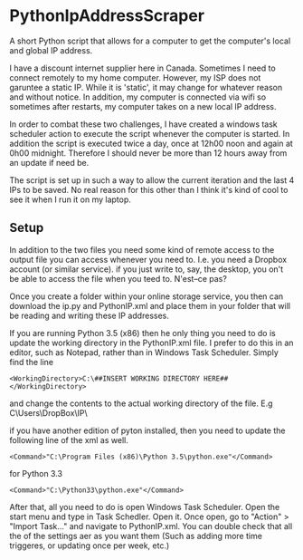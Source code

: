 # PythonIpAddressScraper

A short Python script that allows for a computer to get the computer's local and global IP address.  

I have a discount internet supplier here in Canada.  Sometimes I need to connect remotely to my home computer.  However, my ISP does not garuntee a static IP.  While it is 'static', it may change for whatever reason and without notice.  In addition, my computer is connected via wifi so sometimes after restarts, my computer takes on a new local IP address.  

In order to combat these two challenges, I have created a windows task scheduler action to execute the script whenever the computer is started.  In addition the script is executed twice a day, once at 12h00 noon and again at 0h00 midnight.  Therefore I should never be more than 12 hours away from an update if need be.  

The script is set up in such a way to allow the current iteration and the last 4 IPs to be saved.  No real reason for this other than I think it's kind of cool to see it when I run it on my laptop.  

## Setup

In addition to the two files you need some kind of remote access to the output file you can access whenever you need to.  I.e. you need a Dropbox account (or similar service).  if you just write to, say, the desktop, you on't be able to access the file when you teed to. N'est–ce pas?

Once you create a folder within your online storage service, you then can download the ip.py and PythonIP.xml and place them in your folder that will be reading and writing these IP addresses.  

If you are running Python 3.5 (x86) then he only thing you need to do is update the working directory in the PythonIP.xml file.  I prefer to do this in an editor, such as Notepad, rather than in Windows Task Scheduler.  Simply find the line 
 
    <WorkingDirectory>C:\##INSERT WORKING DIRECTORY HERE##</WorkingDirectory>

and change the contents to the actual working directory of the file.  E.g C\Users\DropBox\IP\

if you have another edition of pyton installed, then you need to update the following line of the xml as well.

    <Command>"C:\Program Files (x86)\Python 3.5\python.exe"</Command>

for Python 3.3

    <Command>"C:\Python33\python.exe"</Command>

After that, all you need to do is open Windows Task Scheduler.  Open the start menu and type in Task Schedler.  Open it. Once open, go to "Action" > "Import Task..." and navigate to PythonIP.xml.  You can  double check that all the of the settings aer as you want them (Such as adding more time triggeres, or updating once per week, etc.)

